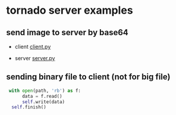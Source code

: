 # tornado server examples

## send image to server by base64

- client
[client.py](./post_image/client.py)

- server
[server.py](./post_image/server.py)


## sending binary file to client (not for big file)

```python
 with open(path, 'rb') as f:
      data = f.read()
      self.write(data)
  self.finish()
```

